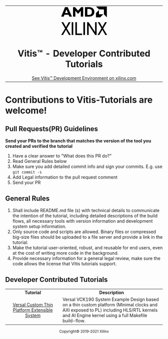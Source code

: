 <table class="sphinxhide" width="100%">
 <tr width="100%">
    <td align="center"><img src="https://raw.githubusercontent.com/Xilinx/Image-Collateral/main/xilinx-logo.png" width="30%"/><h1> Vitis™ - Developer Contributed Tutorials</h1>
    <a href="https://www.xilinx.com/products/design-tools/vitis.html">See Vitis™ Development Environment on xilinx.com</a>
    </td>
 </tr>
</table>


# Contributions to Vitis-Tutorials are welcome!

## Pull Requests(PR) Guidelines

**Send your PRs to the branch that matches the version of the tool you created and verified the tutorial**

1. Have a clear answer to "What does this PR do?"
2. Read General Rules below
3. Make sure you add detailed commit info and sign your commits. E.g. use `git commit -s`   
4. Add Legal information to the pull request comment
5. Send your PR

## General Rules

1. Shall include README.md file (s) with technical details to communicate the intention of the tutorial, including detailed descriptions of the build flows, all necessary tools with version information and development system setup information.
2. Only source code and scripts are allowed. Binary files or compressed big-size files should be uploaded to a file server and provide a link in the tutorial.
3. Make the tutorial user-oriented, robust, and reusable for end users, even at the cost of writing more code in the background. 
4. Provide necessary information for a general legal review, make sure the code allows the license that Vitis tutorials support. 

## Developer Contributed Tutorials

 <table style="width:100%">
 <tr>
 <td width="35%" align="center"><b>Tutorial</b>
 <td width="65%" align="center"><b>Description</b>
 </tr>
 <tr>
 <td align="center"><a href="./01-Versal_Custom_Thin_Platform_Extensible_System/README.md">Versal Custom Thin Platform Extensible System </a></td>
 <td>Versal VCK190 System Example Design based on a thin custom platform (Minimal clocks and AXI exposed to PL) including HLS/RTL kernels and AI Engine kernel using a full Makefile build-flow.</td>
 </tr>
  </table>


<p align="center"><sup>Copyright&copy; 2019-2021 Xilinx</sup></p>

